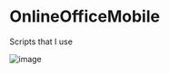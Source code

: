 # OnlineOfficeMobile
Scripts that I use

![image](https://user-images.githubusercontent.com/16295402/47526836-5b57f900-d877-11e8-8126-60c6e007ff53.png)
